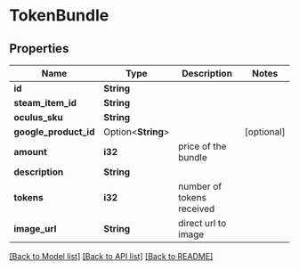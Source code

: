 # TokenBundle

## Properties

Name | Type | Description | Notes
------------ | ------------- | ------------- | -------------
**id** | **String** |  | 
**steam_item_id** | **String** |  | 
**oculus_sku** | **String** |  | 
**google_product_id** | Option<**String**> |  | [optional]
**amount** | **i32** | price of the bundle | 
**description** | **String** |  | 
**tokens** | **i32** | number of tokens received | 
**image_url** | **String** | direct url to image | 

[[Back to Model list]](../README.md#documentation-for-models) [[Back to API list]](../README.md#documentation-for-api-endpoints) [[Back to README]](../README.md)


